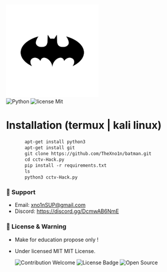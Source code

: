 <p align: center;><a alinge : href="http://thexno1n.github.io/" target="_blank"><img src="https://raw.githubusercontent.com/theXNO1N/batman/main/file/batmanLOGO.webp" width="250" alt="batman Logo"></a>
<br />
<img alt="Python " src="https://img.shields.io/badge/python-3670A0?style=for-the-badge&logo=python&logoColor=ffdd54">
<img alt="license Mit" src="https://img.shields.io/badge/license-MIT-green">



# Installation (termux | kali linux)
           apt-get install python3
           apt-get install git
           git clone https://github.com/TheXno1n/batman.git
           cd cctv-Hack.py
           pip install -r requirements.txt
           ls
           python3 cctv-Hack.py


### 🧰 Support
- Email: <xno1nSUP@gmail.com>
- Discord: https://discord.gg/DcmwAB6NmE


### 📜 License & Warning
- Make for education propose only !
- Under licensed MIT MIT License.

  <img src="https://img.shields.io/badge/contributions-welcome-brightgreen.svg?style=flat" alt="Contribution Welcome">
  <img src="https://img.shields.io/badge/License-GPLv3-blue.svg" alt="License Badge">
  <img src="https://badges.frapsoft.com/os/v3/open-source.svg?v=103" alt="Open Source">
</p>